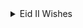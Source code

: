 <details>
  <summary>Eid II Wishes</summary>

<details>
<summary> EXPAND TOWARDS GREETINGS</summary>
  
  ```
  Privileged to see your presence here!
  ```
  
<details>
        <summary>Eid_II Checklist: Primary celebration and festival</summary>
  
  ```
  Your checklist:
  ```
  
   - [ ]  Scale: Major impact
   - [ ]  Category: Religion
   - [ ]  Emotional range: Highly sensitive
   - [ ]  Invitation at my home: Open for all
   - [ ]  Vocal pitch: Minor chord
   - [ ]  Dress: Festive and cheerful but nevermin

        </details>

<details>
        <summary>
        RASHADUL ISLAM ross</summary>

  ```
  Brief:
  ```
<details>
            <summary>Developed by</summary>

   * B.Sc. in Computer Science, CA
   * B.Sc. in Computer Engineering, BD

<details>
            <summary>Specialization</summary>

   + Computer System & Software
   + Software Engineering


<details>
            <summary>Expertise</summary>

   + Enterprise inauguration and expansion
   + System or Software Design and Development
   + A.I. & devOP
   + Consulting
   + Business Intelligence and Big Data
   + Liaison
   + Country Lead
   + University speech giving
   + So much in corporates, social responsibility
   + STEM community development
   + Charity

 </details>
 </details>
 </details>
</details>

<details>
        <summary> Greeting</summary>

  ```
  English v0.01:
  ```
   > Eid is in you! Everything senses great if you make it sensible and attentive greatness. Happy holidays & feast to you and your f&f both at home and abroad.
  
  ```
  Bengla v0.01:
  ```

   > ঈদ আপনার মাঝেই! আপনি সর্বজনীন অবহিত ও স্বীকৃত বৈশিষ্ট্য অনুভূতিতে থাকলে, সবাই ভাল থাকবে। দেশে ও বিদেশে আপনার সবাইকে ও আপনাকে কাজের ছুটির আন্তরিক শুভেচ্ছা।

  ```
  French v0.01 :
  ```

   > L'Eid est en vous! Tout et bon si vous en faites une grandeur sensible et attentive. Joyeuses fêtes et fêtes à vous, à vos amis et à votre famille, tant chez vous qu'à l'étranger.


  ```
  Please, find the audio version of greeting 
  ```

   </details>

<details>
        <summary> Those who miss me: here says all</summary>


  ```
  How am i looking now, what's new?
  ```

   ![Pixels](img_2_1687960547281.jpg)

   </details>

 <details>
   <summary> Reach me</summary>


  ```
  Current AVailability
  ```

   | Title      | Location |  Availability     |
   | :---        |    :----:   |          ---: |
   | Webex      | Gmail: rashadul.cse       | Invite away   |
   | Postbox      | Outlook: itsme.rashadul       | Be techsavy   |
   | SMS/Page  | +HH0 AHDA GO ROSS        |  Love to read this      |
   | Cell  | +HH0 AGA DAA HCIE        |  11PM to 11AM EDT      |
   | Venue  | BE.7376062, HI.2598786        |  Encouraged to attend      |

 </details>
</details>

```
Thank you!
```
</details>
